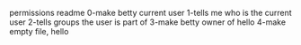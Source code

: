 permissions readme
0-make betty current user
1-tells me who is the current user
2-tells groups the user is part of
3-make betty owner of hello
4-make empty file, hello
